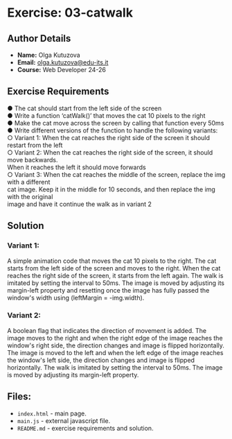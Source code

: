 # Exercise: 03-catwalk

## Author Details
- **Name:** Olga Kutuzova  
- **Email:** olga.kutuzova@edu-its.it  
- **Course:** Web Developer 24-26


## Exercise Requirements
● The cat should start from the left side of the screen  
● Write a function ‘catWalk()’ that moves the cat 10 pixels to the right  
● Make the cat move across the screen by calling that function every 50ms  
● Write different versions of the function to handle the following variants:  
○ Variant 1: When the cat reaches the right side of the screen it should restart from the left  
○ Variant 2: When the cat reaches the right side of the screen, it should move backwards.   
When it reaches the left it should move forwards  
○ Variant 3: When the cat reaches the middle of the screen, replace the img with a different   
cat image. Keep it in the middle for 10 seconds, and then replace the img with the original   
image and have it continue the walk as in variant 2   


## Solution
### Variant 1:
A simple animation code that moves the cat 10 pixels to the right.
The cat starts from the left side of the screen and moves to the right.
When the cat reaches the right side of the screen, it starts from the left again. The walk is imitated by setting the interval to 50ms. The image is moved by adjusting its margin-left property and resetting once the image has fully passed the window's width using (leftMargin = -img.width).

### Variant 2:
A boolean flag that indicates the direction of movement is added. The image moves to the right and when the right edge of the image reaches the window's right side, the direction changes and image is flipped horizontally. The image is moved to the left and when the left edge of the image reaches the window's left side, the direction changes and image is flipped horizontally. The walk is imitated by setting the interval to 50ms. The image is moved by adjusting its margin-left property.

 


## Files:
- `index.html` - main page.
- `main.js` - external javascript file.
- `README.md` - exercise requirements and solution. 
